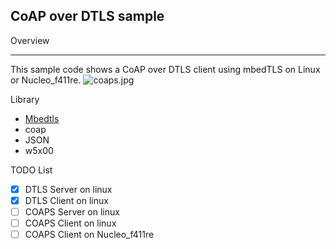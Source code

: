 ## CoAP over DTLS sample

Overview
****************
This sample code shows a CoAP over DTLS client using mbedTLS on Linux or Nucleo_f411re.
![coaps.jpg](https://bitbucket.org/repo/9ppMAA6/images/2633279681-coaps.jpg)

Library
- [Mbedtls](https://github.com/ARMmbed/mbedtls)
- coap
- JSON
- w5x00

TODO List
- [x] DTLS Server on linux              
- [x] DTLS Client on linux              
- [ ] COAPS Server on linux             
- [ ] COAPS Client on linux             
- [ ] COAPS Client on Nucleo_f411re